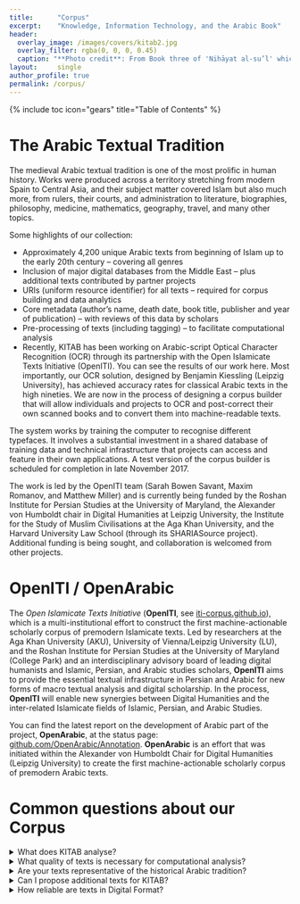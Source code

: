 ```yaml
---
title:		"Corpus"
excerpt:	"Knowledge, Information Technology, and the Arabic Book"
header:
  overlay_image: /images/covers/kitab2.jpg
  overlay_filter: rgba(0, 0, 0, 0.45)
  caption: "**Photo credit**: From Book three of 'Nihāyat al-su’l' which gives instructions on using lances. Dated 773/1371 (Add. MS. 18866, f. 113r)"
layout:		single
author_profile: true
permalink: /corpus/
---
```


{% include toc icon="gears" title="Table of Contents" %}

# The Arabic Textual Tradition

The medieval Arabic textual tradition is one of the most prolific in human history. Works were produced across a territory stretching from modern Spain to Central Asia, and their subject matter covered Islam but also much more, from rulers, their courts, and administration to literature, biographies, philosophy, medicine, mathematics, geography, travel, and many other topics.

Some highlights of our collection:

* Approximately 4,200 unique Arabic texts from beginning of Islam up to the early 20th century – covering all genres
* Inclusion of major digital databases from the Middle East – plus additional texts contributed by partner projects
* URIs (uniform resource identifier) for all texts – required for corpus building and data analytics
* Core metadata (author’s name, death date, book title, publisher and year of publication) – with reviews of this data by scholars
* Pre-processing of texts (including tagging) – to facilitate computational analysis
* Recently, KITAB has been working on Arabic-script Optical Character Recognition (OCR) through its partnership with the Open Islamicate Texts Initiative (OpenITI). You can see the results of our work here. Most importantly, our OCR solution, designed by Benjamin Kiessling (Leipzig University), has achieved accuracy rates for classical Arabic texts in the high nineties. We are now in the process of designing a corpus builder that will allow individuals and projects to OCR and post-correct  their own scanned books and to convert them into machine-readable texts.

The system works by training the computer to recognise different typefaces. It involves a substantial investment in a shared database of training data and technical infrastructure that projects can access and feature in their own applications. A test version of the corpus builder is scheduled for completion in late November 2017.

The work is led by the OpenITI team (Sarah Bowen Savant, Maxim Romanov, and Matthew Miller) and is currently being funded by the Roshan Institute for Persian Studies at the University of Maryland, the Alexander von Humboldt chair in Digital Humanities at Leipzig University, the Institute for the Study of Muslim Civilisations at the Aga Khan University, and the Harvard University Law School (through its SHARIASource project). Additional funding is being sought, and collaboration is welcomed from other projects.


# OpenITI / OpenArabic

The *Open Islamicate Texts Initiative* (**OpenITI**, see [iti-corpus.github.io](iti-corpus.github.io)), which is a multi-institutional effort to construct the first machine-actionable scholarly corpus of premodern Islamicate texts. Led by researchers at the Aga Khan University (AKU), University of Vienna/Leipzig University (LU), and the Roshan Institute for Persian Studies at the University of Maryland (College Park) and an interdisciplinary advisory board of leading digital humanists and Islamic, Persian, and Arabic studies scholars, **OpenITI** aims to provide the essential textual infrastructure in Persian and Arabic for new forms of macro textual analysis and digital scholarship. In the process, **OpenITI** will enable new synergies between Digital Humanities and the inter-related Islamicate fields of Islamic, Persian, and Arabic Studies.

You can find the latest report on the development of Arabic part of the project, **OpenArabic**, at the status page: [github.com/OpenArabic/Annotation](https://github.com/OpenArabic/Annotation). **OpenArabic** is an effort that was initiated within the Alexander von Humboldt Chair for Digital Humanities (Leipzig University) to create the first machine-actionable scholarly corpus of premodern Arabic texts.

# Common questions about our Corpus

<details><summary>What does KITAB analyse?</summary>
<p>

We focus on the origins of the written Arabic tradition, in the eighth century, up to roughly the fifteenth century, but aim to include as many texts as possible, so you can also find texts written after 1500.

</p>
</details>


<details><summary>What quality of texts is necessary for computational analysis?</summary>
<p>

It depends on the type of analysis. Regarding OCR, text reuse detection methods can be adapted to detect patterns even with badly OCRed texts (as has been done for studies of 19th-century newspapers). For our OCRed texts, we aim, however, to obtain digital files that match within 1 or 2% the printed editions upon which they are based.

</p>
</details>



<details><summary>Are your texts representative of the historical Arabic tradition?</summary>
<p>

Yes and no. We have a lot of texts. Digitisation efforts in the Middle East over the past twenty years have been extensive and impressive. But equally, we have nowhere near what once existed. The electronic files we have are based on printed editions. Many printed editions have not been converted into machine-readable texts. And many manuscripts have not made it into print.

There are some biases in what we do have and an overrepresentation of works from particular authors and treating particular topics. Texts with religious and legal significance are heavily represented.

A major aim of KITAB is to increase both the number and diversity of texts in our corpus. We seek works treating, for example, philosophy and science.

</p>
</details>


<details><summary>Can I propose additional texts for KITAB?</summary>
<p>

Yes. Please check [Open Islamicate Texts Initiative](https://github.com/OpenITI) to ensure that we do not already have it.

If your text is already available in machine-readable format, we will add it to the corpus.

If your text is not already available in machine-readable format, please add it to our list for [books to OCR in the future](https://t.co/GULp3OmQi9).

</p>
</details>


<details><summary>How reliable are texts in Digital Format?</summary>
<p>

Our digital texts are generally speaking reliable reproductions of modern printed editions.  We are finding this as we annotate digital files of books and compare them to their printed counterparts.

There are problems with printed editions and the extent to which any edition serves as witness to a historical written work.  One aim of KITAB is to develop our algorithm and text alignment and annotation tools to facilitate comparison between different editions of books. This will help scholars gain a fuller picture of their sources and variations between them. It might also aid in the creation of critical editions.

We will also tackle problems with metadata that arise also in the printed editions. For example, many books are reprinted without acknowledgement to the original editions or their editors. We need to verify bibliographic data.

</p>
</details>
